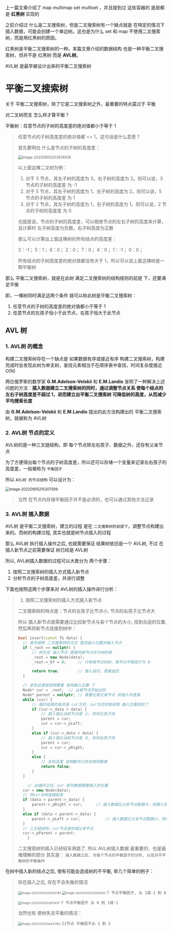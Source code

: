 上一篇文章介绍了 map multimap set multiset ，并且提到过 这些容器的 底层都是 **红黑树** 实现的

之前介绍过 什么是二叉搜索树，但是二叉搜索树有一个缺点就是 在特定的情况下插入数据，可能会创建一个单边树。这也是为什么 set 和 map 不使用二叉搜索树，而是用红黑树的原因。

红黑树是平衡二叉搜索树的一种。本篇文章介绍的数据结构 也是一种平衡二叉搜索树，但并不是 红黑树 而是 **AVL树**。

AVL树 是最早被设计出来的平衡二叉搜索树

# 平衡二叉搜索树

关于 平衡二叉搜索树，除了它是二叉搜索树之外，最重要的特点莫过于 平衡 

对二叉树而言 怎么样才算平衡？

平衡树：任意节点的子树的高度差的绝对值都小于等于 1

> 任意节点的子树高度差的绝对值都 <= 1，这句话是什么意思？
>
> 首先要明白 什么是节点的子树的高度差：
>
> <img src="https://dxyt-july-image.oss-cn-beijing.aliyuncs.com/CSDN/202209052035064.png" alt="image-20220905203514009" style="zoom:80%;" />
>
> 以上面这棵二叉树为例：
>
> 1. 对于 3 节点，其左子树的高度为 3，右子树的高度为 2。则可以说，3 节点的子树的高度差 为 -1
> 2. 对于 5 节点，其左子树的高度为 1，右子树的高度为 2。则可以说，5 节点的子树的高度差 为 1
> 3. 对于 2 节点，其左子树的高度为 1，右子树的高度为 1。则可以说，2 节点的子树的高度差 为 0
>
> 也就是说，节点的子树的高度差，可以根绝节点的左右子树的高度来计算，且计算时 左子树高度为负数，右子树高度为正数
>
> 那么可以计算出上面这棵树的所有结点的高度差：
>
> 3：-1；	5：1；	6：0；	2：0；	7：0；	4：0；	1：-1；	0：0；
>
> 所有结点的子树高度差的绝对值都没有大于 1，所以可以说上面这棵树是一颗平衡树

那么 平衡二叉搜索树，就是在此树 满足二叉搜索树的结构规则的前提 下，还要满足平衡

即，一棵树同时满足这两个条件 就可以称此树是平衡二叉搜索树：

1. 任意节点的子树的高度差的绝对值都小于等于 1
2. 任意节点的左孩子恒小于此节点，右孩子恒大于此节点

## AVL 树

### 1. AVL树 的概念

构建二叉搜索树存在一个缺点是 如果数据有序或接近有序 构建二叉搜索树，构建完成时会发现此树为单支树，查找元素相当于在顺序表中查找，时间复杂度接近O(N)

两位俄罗斯的数学家 **G.M.Adelson-Velskii** 和 **E.M.Landis** 发明了一种解决上述问题的方法：**插入数据建立二叉搜索树的同时，通过调整节点关系 使每个结点的左右子树高度差不超过 1，进而建立出平衡二叉搜索树 可降低树的高度，从而减少平均搜索长度**

由 **G.M.Adelson-Velskii** 和 **E.M.Landis** 提出的此方法构建出的 平衡二叉搜索树，就被称为 AVL树

### 2. AVL树 节点的定义

AVL树的是一种三叉链结构，即 每个节点除左右孩子、数据之外，还存有父亲节点

为了方便得出每个节点的子树高度差，所以还可以存储一个变量来记录左右孩子的高度差，一般被称为 `平衡因子`

所以 `AVL树 的节点结构` 可以设计为：

<img src="https://dxyt-july-image.oss-cn-beijing.aliyuncs.com/CSDN/202209052153361.png" alt="image-20220905215307309" style="zoom:80%;" />

> 当然 在节点内存储平衡因子并不是必须的，也可以通过其他方法记录

### 3. AVL树 插入数据

AVL树 是平衡二叉搜索树，建立的过程 是在 `二叉搜索树的前提下`，调整节点构建出来的。而树的构建过程, 其实也就是树节点插入的过程

那么 AVL树 执行插入操作之后, 也就需要保证 结果树依旧是一个 AVL树, 不过 在插入新节点之前需要保证 树已经是 AVL树

所以, AVL树插入数据的过程可以大致分为 两个步骤：

1. 按照二叉搜索树的插入方式插入新节点
2. 分析节点的子树高度差，并进行调整

下面也按照这两个步骤来对 AVL树的插入操作进行分析：

> 1. 按照二叉搜索树的插入方式插入新节点
>
> 二叉搜索树的特点是：节点的左孩子比节点小, 节点的右孩子比节点大
>
> 所以 插入新节点就需要通过比较新节点与各个节点的大小, 找到合适的位置, 然后再将新节点连接到树中：
>
> ```cpp
> bool insert(const T& data) {
> 	// 首先按照 二叉搜索树的方式 查找插入位置并插入节点
> 	if (_root == nullptr) {
> 		// 树为空 插入节点 直接将新节点作为树的根
> 		_root = new Node(data);
> 		_root->_bf = 0;		// 只有根节点的树，根节点平衡因子为 0
> 
> 		return true;		// 插入成功，直接返回
> 	}
> 
> 	// 走到这里就说明需要 查找插入位置 了
> 	Node* cur = _root;	// 从根节点开始比较
> 	Node* parent = nullptr;	// 需要记录父亲节点 供插入时连接
> 	while (cur) {
> 		// 循环结束的条件是 cur为空，cur为空时就说明 插入位置找到了
> 		if (cur->_data > data) {
> 			// 插入值比当前节点值 小，则向左孩子找
> 			parent = cur;
> 			cur = cur->_pLeft;
> 		}
> 		else if (cur->_data < data) {
> 			// 插入值比当前节点值 大，则向右孩子找
> 			parent = cur;
> 			cur = cur->_pRight;
> 		}
> 		else {
> 			// 走到这里 说明数中已存在相同数据
> 			return false;
> 		}
> 	}
> 
>     // 出循环之后，cur 即为数据需要插入的位置
> 	cur = new Node(data);
> 	// 将cur与树连接起来
> 	if (data > parent->_data) {
> 		parent->_pRight = cur;		// 插入数据比父亲节点数据大，则插入到父亲节点的右孩子
> 	}
> 	else if (data < parent->_data) {
> 		parent->_pLeft = cur;			// 插入数据比父亲节点数据小，则插入到父亲节点的左孩子
> 	}
> 	// 三叉链结构，cur节点虚存储父亲节点
> 	cur->_pParent = parent;
>     }
> ```
>
> 二叉搜索树的插入已经轻车熟路了, 所以 AVL树插入数据 最重要的、也是最难理解的部分 其实是：
> `插入数据之后, 对各个节点的平衡因子的分析, 以及对不平衡树的平衡操作`

在树中插入新的结点之后, 很有可能会造成树的不平衡, 举几个简单的例子：

> 存在插入之后, 存在不会失衡的情况
>
> <img src="C:\Users\dxyt2\AppData\Roaming\Typora\typora-user-images\image-20221010233200183.png" alt="image-20221010233200183" style="zoom:67%;" /> <img src="C:\Users\dxyt2\AppData\Roaming\Typora\typora-user-images\image-20221010233309020.png" alt="image-20221010233309020" style="zoom:66%;" /> `7 节点平衡因子, 从 1或-1 到 0`
>
> <img src="C:\Users\dxyt2\AppData\Roaming\Typora\typora-user-images\image-20221010232811437.png" alt="image-20221010232811437" style="zoom:66%;" /> `7 节点平衡因子 从 0 到 1或-1`
>
> 当然也有 使树失去平衡的情况：
>
> <img src="C:\Users\dxyt2\AppData\Roaming\Typora\typora-user-images\image-20221010234431163.png" alt="image-20221010234431163" style="zoom:67%;" /> `21节点 平衡因子从 1 到 2`
